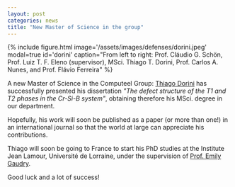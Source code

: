 ```yaml
---
layout: post
categories: news
title: "New Master of Science in the group"
---
```


<div class="col-md-5 float-left mr-2">
{% include figure.html image='/assets/images/defenses/dorini.jpeg' modal=true id='dorini' caption="From left to right: Prof. Cláudio G. Schön, Prof. Luiz T. F. Eleno (supervisor), MSci. Thiago T. Dorini, Prof. Carlos A. Nunes, and Prof. Flávio Ferreira" %}
</div>

A new Master of Science in the Computeel Group: [Thiago Dorini]({{site.baseurl}}/team/DoriniThiago.html) has successfully presented his dissertation *"The defect structure of the T1 and T2 phases in the Cr-Si-B system"*, obtaining therefore his MSci. degree in our department.

Hopefully, his work will soon be published as a paper (or more than one!) in an international journal so that the world at large can appreciate his contributions.

Thiago will soon be going to France to start his PhD studies at the Institute Jean Lamour, Université de Lorraine, under the supervision of [Prof. Emily Gaudry](http://emiliegaudry.perso.univ-lorraine.fr/).

Good luck and a lot of success!
